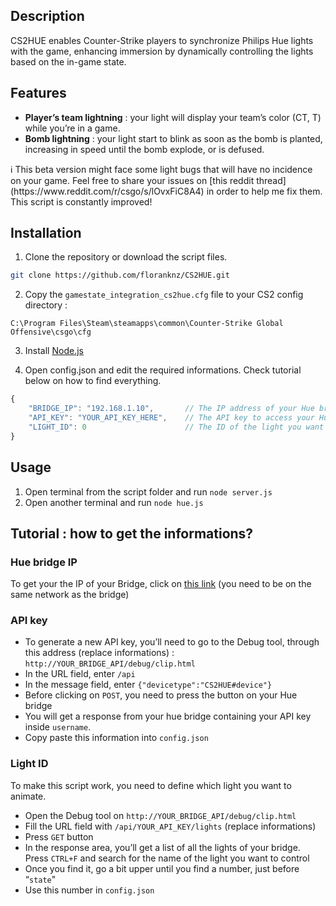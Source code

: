 ## Description

CS2HUE enables Counter-Strike players to synchronize Philips Hue lights with the game, enhancing immersion by dynamically controlling the lights based on the in-game state.

## Features

- **Player’s team lightning** : your light will display your team’s color (CT, T) while you’re in a game.
- **Bomb lightning** : your light start to blink as soon as the bomb is planted, increasing in speed until the bomb explode, or is defused.

<aside>
ℹ️ This beta version might face some light bugs that will have no incidence on your game. Feel free to share your issues on [this reddit thread](https://www.reddit.com/r/csgo/s/lOvxFiC8A4) in order to help me fix them. This script is constantly improved!

</aside>

## Installation

1. Clone the repository or download the script files.

```bash
git clone https://github.com/floranknz/CS2HUE.git
```

2. Copy the `gamestate_integration_cs2hue.cfg` file to your CS2 config directory :

```text
C:\Program Files\Steam\steamapps\common\Counter-Strike Global Offensive\csgo\cfg
```

3. Install [Node.js](https://nodejs.org/en)

4. Open config.json and edit the required informations. Check tutorial below on how to find everything.

```jsx
{
    "BRIDGE_IP": "192.168.1.10",       // The IP address of your Hue bridge
    "API_KEY": "YOUR_API_KEY_HERE",    // The API key to access your Hue bridge
    "LIGHT_ID": 0                      // The ID of the light you want to react to your game
}
```


## Usage

1. Open terminal from the script folder and run `node server.js`
2. Open another terminal and run `node hue.js`
   

## Tutorial : how to get the informations?

### Hue bridge IP

To get your the IP of your Bridge, click on [this link](https://discovery.meethue.com/) (you need to be on the same network as the bridge)

### API key

- To generate a new API key, you’ll need to go to the Debug tool, through this address (replace informations) : `http://YOUR_BRIDGE_API/debug/clip.html`
- In the URL field, enter `/api`
- In the message field, enter `{"devicetype":"CS2HUE#device"}`
- Before clicking on `POST`, you need to press the button on your Hue bridge
- You will get a response from your hue bridge containing your API key inside `username`.
- Copy paste this information into `config.json`

### Light ID

To make this script work, you need to define which light you want to animate.

- Open the Debug tool on `http://YOUR_BRIDGE_API/debug/clip.html`
- Fill the URL field with `/api/YOUR_API_KEY/lights` (replace informations)
- Press `GET` button
- In the response area, you’ll get a list of all the lights of your bridge. Press `CTRL+F` and search for the name of the light you want to control
- Once you find it, go a bit upper until you find a number, just before “`state`"
- Use this number in `config.json`
